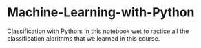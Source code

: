 # Machine-Learning-with-Python
Classification with Python: In this notebook wet to ractice all the classification alorithms that we learned in this course.
